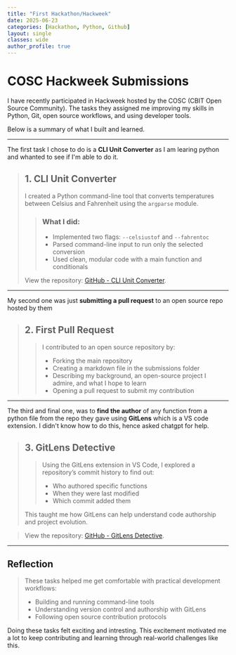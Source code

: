 ```yaml
---
title: "First Hackathon/Hackweek"
date: 2025-06-23
categories: [Hackathon, Python, Github]
layout: single
classes: wide
author_profile: true
---
```

# COSC Hackweek Submissions

I have recently participated in Hackweek hosted by the COSC (CBIT Open Source Community).
The tasks they assigned me improving my skills in Python, Git, open source workflows, and using developer tools.

Below is a summary of what I built and learned.

---
The first task I chose to do is a **CLI Unit Converter** as I am learing python and whanted to see if I'm able to do it.

> ## 1. CLI Unit Converter
>
> I created a Python command-line tool that converts temperatures between Celsius and Fahrenheit using the `argparse` module.
>
> > ### What I did:
> > - Implemented two flags: `--celsiustof` and `--fahrentoc`
> > - Parsed command-line input to run only the selected conversion
> > - Used clean, modular code with a main function and conditionals
>
> View the repository: [GitHub - CLI Unit Converter](https://github.com/siddhartha078/cli-based-temparature-converter).

---
My second one was just **submitting a pull request** to an open source repo hosted by them
> ## 2. First Pull Request
>
> > I contributed to an open source repository by:
> > - Forking the main repository
> > - Creating a markdown file in the submissions folder
> > - Describing my background, an open-source project I admire, and what I hope to learn
> > - Opening a pull request to submit my contribution
>
---
The third and final one, was to **find the author** of any function from a python file from the repo they gave using **GitLens** which is a VS code extension.
I didn't know how to do this, hence asked chatgpt for help.

> ## 3. GitLens Detective
>
> > Using the GitLens extension in VS Code, I explored a repository’s commit history to find out:
> > - Who authored specific functions
> > - When they were last modified
> > - Which commit added them
>
> This taught me how GitLens can help understand code authorship and project evolution.

> View the repository: [GitHub - GitLens Detective](https://github.com/siddhartha078/cli).

---

## Reflection

> These tasks helped me get comfortable with practical development workflows:
> - Building and running command-line tools
> - Understanding version control and authorship with GitLens
> - Following open source contribution protocols

Doing these tasks felt exciting and intresting.
This excitement motivated me a lot to keep contributing and learning through real-world challenges like this.
